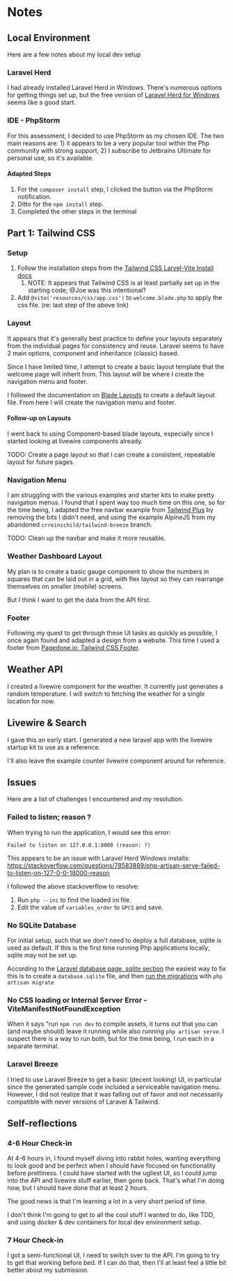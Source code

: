 # Notes

## Local Environment

Here are a few notes about my local dev setup

### Laravel Herd

I had already installed Laravel Herd in Windows. There's numerous options for getting things set up, but the free 
version of [Laravel Herd for Windows](https://herd.laravel.com/windows) seems like a good start.

### IDE - PhpStorm

For this assessment, I decided to use PhpStorm as my chosen IDE. The two main reasons are: 1) it appears to be a very
popular tool within the Php community with strong support, 2) I subscribe to Jetbrains Ultimate for personal use, so
it's available.

#### Adapted Steps

1) For the `composer install` step, I clicked the button via the PhpStorm notification.
2) Ditto for the `npm install` step.
3) Completed the other steps in the terminal

## Part 1: Tailwind CSS 

### Setup

1) Follow the installation steps from the [Tailwind CSS Larvel-Vite Install docs](https://tailwindcss.com/docs/installation/framework-guides/laravel/vite)
   1) NOTE: It appears that Tailwind CSS is at least partially set up in the starting code; @Joe was this intentional?
2) Add `@vite('resources/css/app.css')` to `welcome.blade.php` to apply the css file. (re: last step of the above link)

### Layout

It appears that it's generally best practice to define your layouts separately from the individual pages for consistency
and reuse. Laravel seems to have 2 main options, component and inheritance (classic) based. 

Since I have limited time, I attempt to create a basic layout template that the welcome page will inherit from. This
layout will be where I create the navigation menu and footer.

I followed the documentation on [Blade Layouts](https://laravel.com/docs/12.x/blade#layouts-using-template-inheritance) 
to create a default layout file. From here I will create the navigation menu and footer.

#### Follow-up on Layouts

I went back to using Component-based blade layouts, especially since I started looking at livewire components already.

TODO: Create a page layout so that I can create a consistent, repeatable layout for future pages.

### Navigation Menu

I am struggling with the various examples and starter kits to make pretty navigation menus. I found that I spent way too
much time on this one, so for the time being, I adapted the free navbar example from [Tailwind Plus](https://tailwindcss.com/plus/ui-blocks/application-ui/navigation/navbars)
by removing the bits I didn't need, and using the example AlpineJS from my abandoned `crreinschild/tailwind-breeze`
branch.

TODO: Clean up the navbar and make it more reusable.

### Weather Dashboard Layout

My plan is to create a basic gauge component to show the numbers in squares that can be laid out in a grid, with flex
layout so they can rearrange themselves on smaller (mobile) screens.

But I think I want to get the data from the API first.

### Footer

Following my quest to get through these UI tasks as quickly as possible, I once again found and adapted a design from a
website. This time I used a footer from [Pagedone.io: Tailwind CSS Footer](https://pagedone.io/blocks/marketing/footer).

## Weather API

I created a livewire component for the weather. It currently just generates a random temperature. I will switch to
fetching the weather for a single location for now.

## Livewire & Search

I gave this an early start. I generated a new laravel app with the livewire startup kit to use as a reference.

I'll also leave the example counter livewire component around for reference.

## Issues

Here are a list of challenges I encountered and my resolution.

### Failed to listen; reason ?

When trying to run the application, I would see this error:

`Failed to listen on 127.0.0.1:8000 (reason: ?)`

This appears to be an issue with Laravel Herd Windows installs: 
https://stackoverflow.com/questions/78583889/php-artisan-serve-failed-to-listen-on-127-0-0-18000-reason

I followed the above stackoverflow to resolve:

1) Run `php --ini` to find the loaded ini file.
2) Edit the value of `variables_order` to `GPCS` and save.

### No SQLite Database

For initial setup, such that we don't need to deploy a full database, sqlite is used as default. If this is the first
time running Php applications locally, sqlite may not be set up.

According to the [Laravel database page, sqlite section](https://laravel.com/docs/12.x/database#sqlite-configuration)
the easiest way to fix this is to create a `database.sqlite` file, and then 
[run the migrations](https://laravel.com/docs/12.x/migrations#running-migrations) with `php artisan migrate`

### No CSS loading or Internal Server Error - ViteManifestNotFoundException  

When it says "run `npm run dev` to compile assets, it turns out that you can (and maybe should) leave it running while
also running `php artisan serve`. I suspect there is a way to run both, but for the time being, I run each in a separate
terminal.

### Laravel Breeze 

I tried to use Laravel Breeze to get a basic (decent looking) UI, in particular since the generated sample code
included a serviceable navigation menu. However, I did not realize that it was falling out of favor and not necessarily
compatible with never versions of Laravel & Tailwind.

## Self-reflections

### 4-6 Hour Check-in

At 4-6 hours in, I found myself diving into rabbit holes, wanting everything to look good and be perfect when I should
have focused on functionality before prettiness. I could have started with the ugliest UI, so I could jump into the API
and livewire stuff earlier, then gone back.  That's what I'm doing now, but I should have done that at least 2 hours.

The good news is that I'm learning a lot in a very short period of time.

I don't think I'm going to get to all the cool stuff I wanted to do, like TDD, and using docker & dev containers for 
local dev environment setup.

### 7 Hour Check-in

I got a semi-functional UI, I need to switch over to the API. I'm going to try to get that working before bed. If I can
do that, then I'll at least feel a little bit better about my submission.
